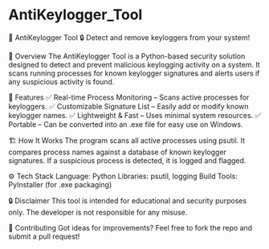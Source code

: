 # AntiKeylogger_Tool
📌 AntiKeylogger Tool
🔒 Detect and remove keyloggers from your system!

📖 Overview
The AntiKeylogger Tool is a Python-based security solution designed to detect and prevent malicious keylogging activity on a system. It scans running processes for known keylogger signatures and alerts users if any suspicious activity is found.

🚀 Features
✅ Real-time Process Monitoring – Scans active processes for keyloggers.
✅ Customizable Signature List – Easily add or modify known keylogger names.
✅ Lightweight & Fast – Uses minimal system resources.
✅ Portable – Can be converted into an .exe file for easy use on Windows.

🏗 How It Works
The program scans all active processes using psutil.
It compares process names against a database of known keylogger signatures.
If a suspicious process is detected, it is logged and flagged.

⚙ Tech Stack
Language: Python
Libraries: psutil, logging
Build Tools: PyInstaller (for .exe packaging)

🔒 Disclaimer
This tool is intended for educational and security purposes only. The developer is not responsible for any misuse.

🤝 Contributing
Got ideas for improvements? Feel free to fork the repo and submit a pull request!



